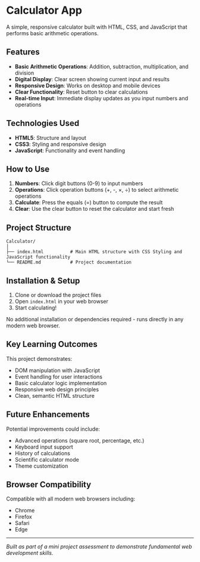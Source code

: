 # Calculator App

A simple, responsive calculator built with HTML, CSS, and JavaScript that performs basic arithmetic operations.

## Features

- **Basic Arithmetic Operations**: Addition, subtraction, multiplication, and division
- **Digital Display**: Clear screen showing current input and results
- **Responsive Design**: Works on desktop and mobile devices
- **Clear Functionality**: Reset button to clear calculations
- **Real-time Input**: Immediate display updates as you input numbers and operations

## Technologies Used

- **HTML5**: Structure and layout
- **CSS3**: Styling and responsive design
- **JavaScript**: Functionality and event handling

## How to Use

1. **Numbers**: Click digit buttons (0-9) to input numbers
2. **Operations**: Click operation buttons (+, -, ×, ÷) to select arithmetic operations
3. **Calculate**: Press the equals (=) button to compute the result
4. **Clear**: Use the clear button to reset the calculator and start fresh

## Project Structure

```
Calculator/
│
├── index.html          # Main HTML structure with CSS Styling and JavaScript functionality
└── README.md           # Project documentation
```

## Installation & Setup

1. Clone or download the project files
2. Open `index.html` in your web browser
3. Start calculating!

No additional installation or dependencies required - runs directly in any modern web browser.

## Key Learning Outcomes

This project demonstrates:
- DOM manipulation with JavaScript
- Event handling for user interactions
- Basic calculator logic implementation
- Responsive web design principles
- Clean, semantic HTML structure

## Future Enhancements

Potential improvements could include:
- Advanced operations (square root, percentage, etc.)
- Keyboard input support
- History of calculations
- Scientific calculator mode
- Theme customization

## Browser Compatibility

Compatible with all modern web browsers including:
- Chrome
- Firefox
- Safari
- Edge

---

*Built as part of a mini project assessment to demonstrate fundamental web development skills.*
